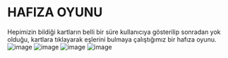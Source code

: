 # HAFIZA OYUNU

Hepimizin bildiği kartların belli bir süre kullanıcıya gösterilip sonradan yok olduğu, kartlara tıklayarak eşlerini bulmaya çalıştığımız bir hafıza oyunu.
![image](https://user-images.githubusercontent.com/51965140/107381469-ecfadb80-6aff-11eb-9a54-b76207411a54.png)
![image](https://user-images.githubusercontent.com/51965140/107381583-0ac84080-6b00-11eb-8632-633a330aed9f.png)
![image](https://user-images.githubusercontent.com/51965140/107381655-1e73a700-6b00-11eb-896d-9071bc78f4cd.png)
![image](https://user-images.githubusercontent.com/51965140/107381675-27647880-6b00-11eb-8df1-7cf748c8eb34.png)
